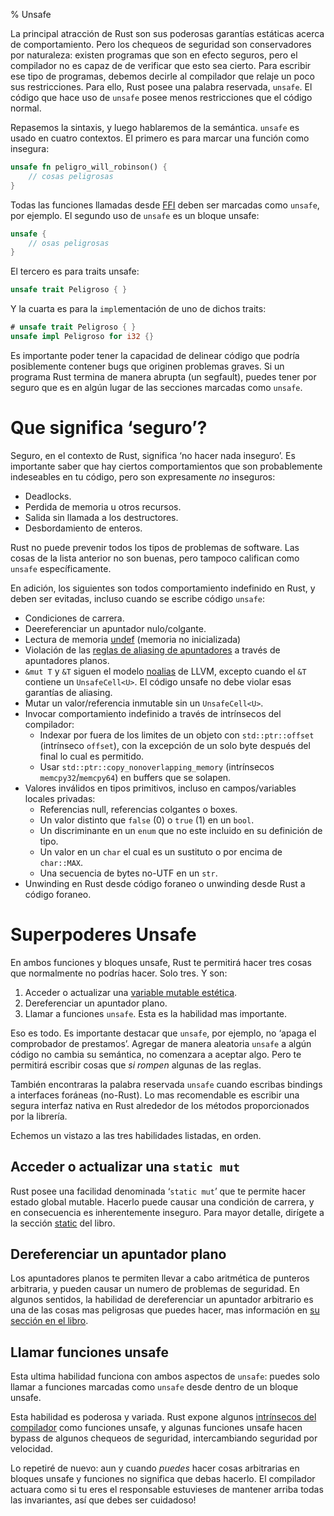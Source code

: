 % Unsafe

La principal atracción de Rust son sus poderosas garantías estáticas acerca de comportamiento. Pero los chequeos de seguridad son conservadores por naturaleza: existen programas que son en efecto seguros, pero el compilador no es capaz de de verificar que esto sea cierto. Para escribir ese tipo de programas, debemos decirle al compilador que relaje un poco sus restricciones. Para ello, Rust posee una palabra reservada, `unsafe`. El código que hace uso de `unsafe` posee menos restricciones que el código normal.

Repasemos la sintaxis, y luego hablaremos de la semántica. `unsafe` es usado en cuatro contextos. El primero es para marcar una función como insegura:

```rust
unsafe fn peligro_will_robinson() {
    // cosas peligrosas
}
```

Todas las funciones llamadas desde [FFI][ffi] deben ser marcadas como `unsafe`, por ejemplo. El segundo uso de `unsafe` es un bloque unsafe:

[ffi]: ffi.html

```rust
unsafe {
    // osas peligrosas
}
```

El tercero es para traits unsafe:

```rust
unsafe trait Peligroso { }
```

Y la cuarta es para la `impl`ementación de uno de dichos traits:


```rust
# unsafe trait Peligroso { }
unsafe impl Peligroso for i32 {}
```

Es importante poder tener la capacidad de delinear código que podría posiblemente contener bugs que originen problemas graves. Si un programa Rust termina de manera abrupta (un segfault), puedes tener por seguro que es en algún lugar de las secciones marcadas como `unsafe`.

# Que significa ‘seguro’?

Seguro, en el contexto de Rust, significa ‘no hacer nada inseguro’. Es importante saber que hay ciertos comportamientos que son probablemente indeseables en tu código, pero son expresamente _no_ inseguros:

* Deadlocks.
* Perdida de memoria u otros recursos.
* Salida sin llamada a los destructores.
* Desbordamiento de enteros.

Rust no puede prevenir todos los tipos de problemas de software. Las cosas de la lista anterior no son buenas, pero tampoco califican como `unsafe` específicamente.

En adición, los siguientes son todos comportamiento indefinido en Rust, y deben ser evitadas, incluso cuando se escribe código `unsafe`:

* Condiciones de carrera.
* Deereferenciar un apuntador nulo/colgante.
* Lectura de memoria [undef][undef] (memoria no inicializada)
* Violación de las [reglas de aliasing de apuntadores][aliasing] a través de apuntadores planos.
* `&mut T` y `&T` siguen el modelo [noalias][noalias] de LLVM, excepto cuando el `&T` contiene un `UnsafeCell<U>`. El código unsafe no debe violar esas garantías de aliasing.
* Mutar un valor/referencia inmutable sin un `UnsafeCell<U>`.
* Invocar comportamiento indefinido a través de intrínsecos del compilador:
  * Indexar por fuera de los limites de un objeto con `std::ptr::offset` (intrínseco `offset`), con la excepción de un solo byte después del final lo cual es permitido.
  * Usar `std::ptr::copy_nonoverlapping_memory` (intrínsecos `memcpy32`/`memcpy64`) en buffers que se solapen.
* Valores inválidos en tipos primitivos, incluso en campos/variables locales privadas:
  * Referencias null, referencias colgantes o boxes.
  * Un valor distinto que `false` (0) o `true` (1) en un `bool`.
  * Un discriminante en un `enum` que no este incluido en su definición de tipo.
  * Un valor en un `char` el cual es un sustituto o por encima de `char::MAX`.
  * Una secuencia de bytes no-UTF en un `str`.
* Unwinding en Rust desde código foraneo o unwinding desde Rust a código foraneo.

[noalias]: http://llvm.org/docs/LangRef.html#noalias
[undef]: http://llvm.org/docs/LangRef.html#undefined-values
[aliasing]: http://llvm.org/docs/LangRef.html#pointer-aliasing-rules

# Superpoderes Unsafe

En ambos funciones y bloques unsafe, Rust te permitirá hacer tres cosas que normalmente no podrías hacer. Solo tres. Y son:

1. Acceder o actualizar una [variable mutable estética][static].
2. Dereferenciar un apuntador plano.
3. Llamar a funciones `unsafe`. Esta es la habilidad mas importante.

Eso es todo. Es importante destacar que `unsafe`, por ejemplo, no ‘apaga el comprobador de prestamos’. Agregar de manera aleatoria `unsafe` a algún código no cambia su semántica, no comenzara a aceptar algo. Pero te permitirá escribir cosas que _si rompen_ algunas de las reglas.

También encontraras la palabra reservada `unsafe` cuando escribas bindings a interfaces foráneas (no-Rust). Lo mas recomendable es escribir una segura interfaz nativa en Rust alrededor de los métodos proporcionados por la librería.

Echemos un vistazo a las tres habilidades listadas, en orden.

## Acceder o actualizar una `static mut`

Rust posee una facilidad denominada ‘`static mut`’ que te permite hacer estado global mutable. Hacerlo puede causar una condición de carrera, y en consecuencia es inherentemente inseguro. Para mayor detalle, dirígete a la sección [static][static] del libro.

[static]: const-and-static.html#static

## Dereferenciar un apuntador plano

Los apuntadores planos te permiten llevar a cabo aritmética de punteros arbitraria, y pueden causar un numero de problemas de seguridad. En algunos sentidos, la habilidad de dereferenciar un apuntador arbitrario es una de las cosas mas peligrosas que puedes hacer, mas información en [su sección en el libro][rawpointers].

[rawpointers]: raw-pointers.html

## Llamar funciones unsafe

Esta ultima habilidad funciona con ambos aspectos de `unsafe`: puedes solo llamar a funciones marcadas como `unsafe` desde dentro de un bloque unsafe.

Esta habilidad es poderosa y variada. Rust expone algunos [intrínsecos del compilador][intrinsics] como funciones unsafe, y algunas funciones unsafe hacen bypass de algunos chequeos de seguridad, intercambiando seguridad por velocidad.

Lo repetiré de nuevo: aun y cuando _puedes_ hacer cosas arbitrarias en bloques unsafe y funciones no significa que debas hacerlo. El compilador actuara como si tu eres el responsable estuvieses de mantener arriba todas las invariantes, así que debes ser cuidadoso!

[intrinsics]: intrinsics.html
